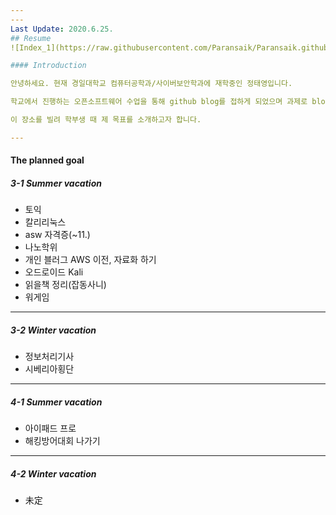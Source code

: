```yaml
---
---
Last Update: 2020.6.25.
## Resume
![Index_1](https://raw.githubusercontent.com/Paransaik/Paransaik.github.io/master/_images/Index_1.jpg)

#### Introduction

안녕하세요. 현재 경일대학교 컴퓨터공학과/사이버보안학과에 재학중인 정태영입니다.

학교에서 진행하는 오픈소프트웨어 수업을 통해 github blog를 접하게 되었으며 과제로 blog를 꾸미게 되었습니다.

이 장소를 빌려 학부생 때 제 목표를 소개하고자 합니다.

---
```

#### The planned goal
##### 3-1 Summer vacation
 - 토익			
 - 칼리리눅스			
 - asw 자격증(~11.)			
 - 나노학위					
 - 개인 블러그 AWS 이전, 자료화 하기			
 - 오드로이드 Kali			
 - 읽을책 정리(잡동사니)			
 - 워게임			

---
##### 3-2 Winter vacation
 - 정보처리기사			
 - 시베리아횡단			

---
##### 4-1 Summer vacation
 - 아이패드 프로			
 - 해킹방어대회 나가기

---
##### 4-2 Winter vacation
 - 未定
